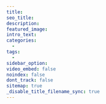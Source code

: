 ```yaml
---
title:
seo_title:
description:
featured_image:
intro_text:
categories:
  -
tags:
  -
sidebar_option:
video_embed: false
noindex: false
dont_track: false
sitemap: true
_disable_title_filename_sync: true
---
```


